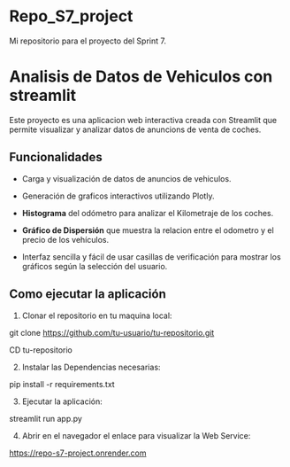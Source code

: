 # Repo_S7_project
Mi repositorio para el proyecto del Sprint 7. 

# Analisis de Datos de Vehiculos con streamlit

Este proyecto es una aplicacion web interactiva creada con Streamlit que permite visualizar y analizar datos de anuncions de venta de coches.

## Funcionalidades
- Carga y visualización de datos de anuncios de vehiculos.
- Generación de graficos interactivos utilizando Plotly.

- **Histograma** del odómetro para analizar el Kilometraje de los coches.

- **Gráfico de Dispersión** que muestra la relacion entre el odometro y el precio de los vehículos.
- Interfaz sencilla y fácil de usar casillas de verificación para mostrar los gráficos según la selección del usuario.

## Como ejecutar la aplicación

1. Clonar el repositorio en tu maquina local:

git clone https://github.com/tu-usuario/tu-repositorio.git

CD tu-repositorio

2. Instalar las Dependencias necesarias:

pip install -r requirements.txt

3. Ejecutar la aplicación:

streamlit run app.py

4. Abrir en el navegador el enlace para visualizar la Web Service:

https://repo-s7-project.onrender.com



